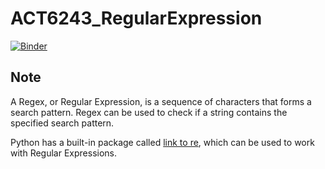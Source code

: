 # ACT6243_RegularExpression

[![Binder](https://mybinder.org/badge_logo.svg)](https://mybinder.org/v2/gh/jasoncao11/ACT6243_RegularExpression/master)   

## Note    
A Regex, or Regular Expression, is a sequence of characters that forms a search pattern. Regex can be used to check if a string contains the specified search pattern.    

Python has a built-in package called [link to re](https://docs.python.org/3/library/re.html), which can be used to work with Regular Expressions.
